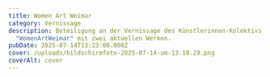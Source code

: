 ```yaml
---
title: Women Art Weimar
category: Vernissage
description: Beteiligung an der Vernissage des Künstlerinnen-Kolektivs
  "WomenArtWeimar" mit zwei aktuellen Werken.
pubDate: 2025-07-14T13:23:00.000Z
cover: /uploads/bildschirmfoto-2025-07-14-um-13.18.29.png
coverAlt: cover
---
```

